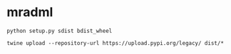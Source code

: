 # mradml

```
python setup.py sdist bdist_wheel
```

```
twine upload --repository-url https://upload.pypi.org/legacy/ dist/*
```
